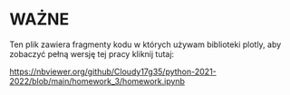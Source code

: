 # WAŻNE

Ten plik zawiera fragmenty kodu w których używam biblioteki plotly, aby zobaczyć pełną wersję tej pracy kliknij tutaj:

https://nbviewer.org/github/Cloudy17g35/python-2021-2022/blob/main/homework_3/homework.ipynb
